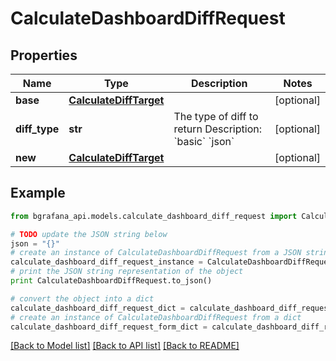 # CalculateDashboardDiffRequest


## Properties
Name | Type | Description | Notes
------------ | ------------- | ------------- | -------------
**base** | [**CalculateDiffTarget**](CalculateDiffTarget.md) |  | [optional] 
**diff_type** | **str** | The type of diff to return Description: &#x60;basic&#x60; &#x60;json&#x60; | [optional] 
**new** | [**CalculateDiffTarget**](CalculateDiffTarget.md) |  | [optional] 

## Example

```python
from bgrafana_api.models.calculate_dashboard_diff_request import CalculateDashboardDiffRequest

# TODO update the JSON string below
json = "{}"
# create an instance of CalculateDashboardDiffRequest from a JSON string
calculate_dashboard_diff_request_instance = CalculateDashboardDiffRequest.from_json(json)
# print the JSON string representation of the object
print CalculateDashboardDiffRequest.to_json()

# convert the object into a dict
calculate_dashboard_diff_request_dict = calculate_dashboard_diff_request_instance.to_dict()
# create an instance of CalculateDashboardDiffRequest from a dict
calculate_dashboard_diff_request_form_dict = calculate_dashboard_diff_request.from_dict(calculate_dashboard_diff_request_dict)
```
[[Back to Model list]](../README.md#documentation-for-models) [[Back to API list]](../README.md#documentation-for-api-endpoints) [[Back to README]](../README.md)


